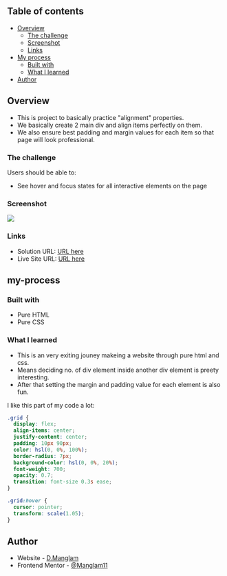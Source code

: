## Table of contents

- [Overview](#overview)
  - [The challenge](#the-challenge)
  - [Screenshot](#screenshot)
  - [Links](#links)
- [My process](#my-process)
  - [Built with](#built-with)
  - [What I learned](#what-i-learned)
- [Author](#author)

## Overview

- This is project to basically practice "alignment" properties.
- We basically create 2 main div and align items perfectly on them.
- We also ensure best padding and margin values for each item so that page will look professional.

### The challenge

Users should be able to:

- See hover and focus states for all interactive elements on the page

### Screenshot

![](./design/scl_screenshot.png)

### Links

- Solution URL: [URL here](https://github.com/Manglam11/social_link_profile.git)
- Live Site URL: [URL here](https://manglam11.github.io/social_link_profile/)

## my-process

### Built with

- Pure HTML
- Pure CSS

### What I learned

- This is an very exiting jouney makeing a website through pure html and css.
- Means deciding no. of div element inside another div element is preety interesting.
- After that setting the margin and padding value for each element is also fun.

I like this part of my code a lot:

```css
.grid {
  display: flex;
  align-items: center;
  justify-content: center;
  padding: 10px 90px;
  color: hsl(0, 0%, 100%);
  border-radius: 7px;
  background-color: hsl(0, 0%, 20%);
  font-weight: 700;
  opacity: 0.7;
  transition: font-size 0.3s ease;
}

.grid:hover {
  cursor: pointer;
  transform: scale(1.05);
}
```

## Author

- Website - [D.Manglam](https://manglam11.github.io/social_link_profile/)
- Frontend Mentor - [@Manglam11](https://www.frontendmentor.io/profile/yourusername)
